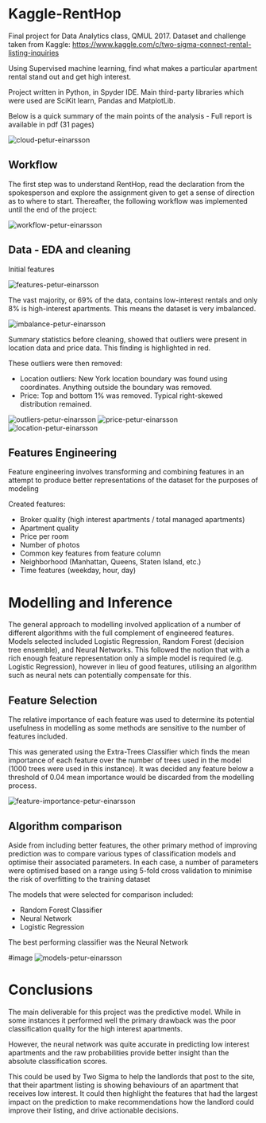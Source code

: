 # Kaggle-RentHop
Final project for Data Analytics class, QMUL 2017. Dataset and challenge taken from Kaggle:
https://www.kaggle.com/c/two-sigma-connect-rental-listing-inquiries

Using Supervised machine learning, find what makes a particular apartment rental stand out and get high interest. 

Project written in Python, in Spyder IDE. Main third-party libraries which were used are SciKit learn, Pandas and MatplotLib.

Below is a quick summary of the main points of the analysis - Full report is available in pdf (31 pages)

![cloud-petur-einarsson](https://github.com/Hunang/Kaggle-RentHop/blob/master/Images/Word-Cloud.PNG "cloud-petur-einarsson")

## Workflow
The first step was to understand RentHop, read the declaration from the spokesperson and explore the assignment given to get a sense of direction as to where to start. Thereafter, the following workflow was implemented until the end of the project:

![workflow-petur-einarsson](https://github.com/Hunang/Kaggle-RentHop/blob/master/Images/workflow.PNG "workflow-petur-einarsson")

## Data - EDA and cleaning
Initial features 

![features-petur-einarsson](https://github.com/Hunang/Kaggle-RentHop/blob/master/Images/features.PNG "features-petur-einarsson")

The vast majority, or 69% of the data, contains low-interest rentals and only 8% is high-interest apartments. This means the dataset is very imbalanced.

![imbalance-petur-einarsson](https://github.com/Hunang/Kaggle-RentHop/blob/master/Images/interest-levels-imbalanced.PNG "imbalance-petur-einarsson")

Summary statistics before cleaning, showed that outliers were present in location data and price data. This finding is highlighted in red. 

These outliers were then removed:
- Location outliers: New York location boundary was found using coordinates. Anything outside the boundary was removed.
- Price: Top and bottom 1% was removed. Typical right-skewed distribution remained. 

![outliers-petur-einarsson](https://github.com/Hunang/Kaggle-RentHop/blob/master/Images/outliers.PNG "outliers-petur-einarsson")
![price-petur-einarsson](https://github.com/Hunang/Kaggle-RentHop/blob/master/Images/price-clean.png "price-petur-einarsson")
![location-petur-einarsson](https://github.com/Hunang/Kaggle-RentHop/blob/master/Images/distribution-apartments.PNG "location-petur-einarsson")

## Features Engineering
Feature engineering involves transforming and combining features in an attempt to produce better representations of the dataset for the purposes of modeling

Created features:
- Broker quality (high interest apartments / total managed apartments)
- Apartment quality
- Price per room
- Number of photos
- Common key features from feature column
- Neighborhood (Manhattan, Queens, Staten Island, etc.)
- Time features (weekday, hour, day)

# Modelling and Inference
The general approach to modelling involved application of a number of different algorithms with the full complement of engineered features. Models selected included Logistic Regression, Random Forest (decision tree ensemble), and Neural Networks. This followed the notion that with a rich enough feature representation only a simple model is required (e.g. Logistic Regression), however in lieu of good features, utilising an algorithm such as neural nets can potentially compensate for this.

## Feature Selection
The relative importance of each feature was used to determine its potential usefulness in modelling as some methods are sensitive to the number of features included. 

This was generated using the Extra-Trees Classifier which finds the mean importance of each feature over the number of trees used in the model (1000 trees were used in this instance). It was decided any feature below a threshold of 0.04 mean importance would be discarded from the modelling process.

![feature-importance-petur-einarsson](https://github.com/Hunang/Kaggle-RentHop/blob/master/Images/feature-importance.PNG "feature-importance-petur-einarsson")

## Algorithm comparison
Aside from including better features, the other primary method of improving prediction was to compare various types of classification models and optimise their associated parameters. In each case, a number of parameters were optimised based on a range using 5-fold cross validation to minimise the risk of overfitting to the training dataset

The models that were selected for comparison included:
- Random Forest Classifier
- Neural Network
- Logistic Regression

The best performing classifier was the Neural Network

#image
![models-petur-einarsson](https://github.com/Hunang/Kaggle-RentHop/blob/master/Images/model-comparison.PNG "models-petur-einarsson")

# Conclusions 
The main deliverable for this project was the predictive model. While in some instances it performed well the primary drawback was the poor classification quality for the high interest apartments.

However, the neural network was quite accurate in predicting low interest apartments and the raw probabilities provide better insight than the absolute classification scores. 

This could be used by Two Sigma to help the landlords that post to the site, that their apartment listing is showing behaviours of an apartment that receives low interest. It could then highlight the features that had the largest impact on the prediction to make recommendations how the landlord could improve their listing, and drive actionable decisions.
